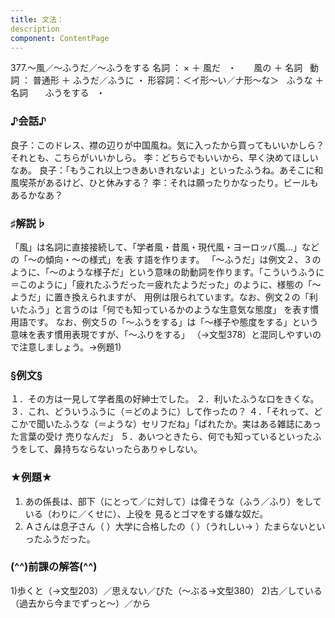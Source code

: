 ```yaml
---
title: 文法：
description
component: ContentPage
---
```



377.～風／～ふうだ／～ふうをする
名詞 ： × ＋ 風だ   ・
      風の ＋ 名詞  
動詞 ： 普通形 ＋ ふうだ／ふうに ・
形容詞：＜イ形～い／ナ形～な＞   ふうな ＋ 名詞
      ふうをする   ・
### ♪会話♪
良子：このドレス、襟の辺りが中国風ね。気に入ったから買ってもいいかしら？それとも、こちらがいいかしら。
李：どちらでもいいから、早く決めてほしいなあ。
良子：「もうこれ以上つきあいきれないよ」といったふうね。あそこに和風喫茶があるけど、ひと休みする？
李：それは願ったりかなったり。ビールもあるかなあ？
### ♯解説♭
「風」は名詞に直接接続して、「学者風・昔風・現代風・ヨーロッパ風…」などの「～の傾向・～の様式」を表 す語を作ります。
「～ふうだ」は例文２、３のように、「～のような様子だ」という意味の助動詞を作ります。「こういうふうに
＝このように」「疲れたふうだった＝疲れたようだった」のように、様態の「～ようだ」に置き換えられますが、 用例は限られています。なお、例文２の「利いたふう」と言うのは「何でも知っているかのような生意気な態度」 を表す慣用語です。
なお、例文５の「～ふうをする」は「～様子や態度をする」という意味を表す慣用表現ですが、「～ふりをする」
（→文型378）と混同しやすいので注意しましょう。→例題1)
### §例文§
１．その方は一見して学者風の好紳士でした。
２．利いたふうな口をきくな。
３．これ、どういうふうに（＝どのように）して作ったの？
４．「それって、どこかで聞いたふうな（＝ような）セリフだね」「ばれたか。実はある雑誌にあった言葉の受け 売りなんだ」
５．あいつときたら、何でも知っているといったふうをして、鼻持ちならないったらありゃしない。
### ★例題★
1) あの係長は、部下（にとって／に対して）は偉そうな（ふう／ふり）をしている（わりに／くせに）、上役を
見るとゴマをする嫌な奴だ。    
2) Ａさんは息子さん（ ）大学に合格したの（ ）（うれしい→ ）たまらないといったふうだった。
### (^^)前課の解答(^^)
1)歩くと（→文型203）／思えない／びた（～ぶる→文型380）
2)古／している（過去から今までずっと～）／から

